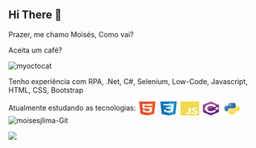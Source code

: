 
## Hi There 👋

Prazer, me chamo Moisés, Como vai?

Aceita um café?

<img src="https://octocat-generator-assets.githubusercontent.com/my-octocat-1621733581579.png" width="300px" height="320px" alt="myoctocat">

Tenho experiência com RPA, .Net, C#, Selenium, Low-Code, Javascript, HTML, CSS, Bootstrap
 

<p>Atualmente estudando as tecnologias:   
<img align="center" alt="moisesjlima-HTML" height="28" width="38" src="https://raw.githubusercontent.com/devicons/devicon/master/icons/html5/html5-original.svg">
<img align="center" alt="moisesjlima-CSS" height="28" width="38" src="https://raw.githubusercontent.com/devicons/devicon/master/icons/css3/css3-original.svg">
<img align="center" alt="moisesjlima-Js" height="28" width="38" src="https://raw.githubusercontent.com/devicons/devicon/master/icons/javascript/javascript-plain.svg">
<img align="center" alt="moisesjlima-Csharp" height="28" width="38" src="https://raw.githubusercontent.com/devicons/devicon/master/icons/csharp/csharp-original.svg">
<img align="center" alt="moisesjlima-Python" height="28" width="38" src="https://raw.githubusercontent.com/devicons/devicon/master/icons/python/python-original.svg">
<img align="center" alt="moisesjlima-Git" height="28" width="38" src="https://cdn.jsdelivr.net/gh/devicons/devicon/icons/git/git-original.svg" />
</p>


<a href="https://www.linkedin.com/in/mois%C3%A9s-jorge-costa-lima-01581a17b/" target="_blank"><img src="https://img.shields.io/badge/-LinkedIn-%230077B5?style=for-the-badge&logo=linkedin&logoColor=white" target="_blank"></a> 

